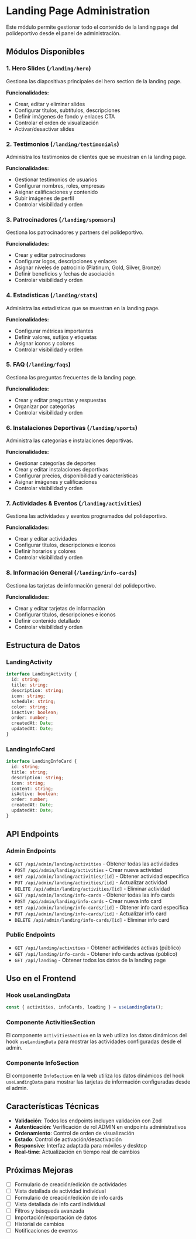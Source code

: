# Landing Page Administration

Este módulo permite gestionar todo el contenido de la landing page del polideportivo desde el panel de administración.

## Módulos Disponibles

### 1. Hero Slides (`/landing/hero`)
Gestiona las diapositivas principales del hero section de la landing page.

**Funcionalidades:**
- Crear, editar y eliminar slides
- Configurar títulos, subtítulos, descripciones
- Definir imágenes de fondo y enlaces CTA
- Controlar el orden de visualización
- Activar/desactivar slides

### 2. Testimonios (`/landing/testimonials`)
Administra los testimonios de clientes que se muestran en la landing page.

**Funcionalidades:**
- Gestionar testimonios de usuarios
- Configurar nombres, roles, empresas
- Asignar calificaciones y contenido
- Subir imágenes de perfil
- Controlar visibilidad y orden

### 3. Patrocinadores (`/landing/sponsors`)
Gestiona los patrocinadores y partners del polideportivo.

**Funcionalidades:**
- Crear y editar patrocinadores
- Configurar logos, descripciones y enlaces
- Asignar niveles de patrocinio (Platinum, Gold, Silver, Bronze)
- Definir beneficios y fechas de asociación
- Controlar visibilidad y orden

### 4. Estadísticas (`/landing/stats`)
Administra las estadísticas que se muestran en la landing page.

**Funcionalidades:**
- Configurar métricas importantes
- Definir valores, sufijos y etiquetas
- Asignar iconos y colores
- Controlar visibilidad y orden

### 5. FAQ (`/landing/faqs`)
Gestiona las preguntas frecuentes de la landing page.

**Funcionalidades:**
- Crear y editar preguntas y respuestas
- Organizar por categorías
- Controlar visibilidad y orden

### 6. Instalaciones Deportivas (`/landing/sports`)
Administra las categorías e instalaciones deportivas.

**Funcionalidades:**
- Gestionar categorías de deportes
- Crear y editar instalaciones deportivas
- Configurar precios, disponibilidad y características
- Asignar imágenes y calificaciones
- Controlar visibilidad y orden

### 7. Actividades & Eventos (`/landing/activities`)
Gestiona las actividades y eventos programados del polideportivo.

**Funcionalidades:**
- Crear y editar actividades
- Configurar títulos, descripciones e iconos
- Definir horarios y colores
- Controlar visibilidad y orden

### 8. Información General (`/landing/info-cards`)
Gestiona las tarjetas de información general del polideportivo.

**Funcionalidades:**
- Crear y editar tarjetas de información
- Configurar títulos, descripciones e iconos
- Definir contenido detallado
- Controlar visibilidad y orden

## Estructura de Datos

### LandingActivity
```typescript
interface LandingActivity {
  id: string;
  title: string;
  description: string;
  icon: string;
  schedule: string;
  color: string;
  isActive: boolean;
  order: number;
  createdAt: Date;
  updatedAt: Date;
}
```

### LandingInfoCard
```typescript
interface LandingInfoCard {
  id: string;
  title: string;
  description: string;
  icon: string;
  content: string;
  isActive: boolean;
  order: number;
  createdAt: Date;
  updatedAt: Date;
}
```

## API Endpoints

### Admin Endpoints
- `GET /api/admin/landing/activities` - Obtener todas las actividades
- `POST /api/admin/landing/activities` - Crear nueva actividad
- `GET /api/admin/landing/activities/[id]` - Obtener actividad específica
- `PUT /api/admin/landing/activities/[id]` - Actualizar actividad
- `DELETE /api/admin/landing/activities/[id]` - Eliminar actividad
- `GET /api/admin/landing/info-cards` - Obtener todas las info cards
- `POST /api/admin/landing/info-cards` - Crear nueva info card
- `GET /api/admin/landing/info-cards/[id]` - Obtener info card específica
- `PUT /api/admin/landing/info-cards/[id]` - Actualizar info card
- `DELETE /api/admin/landing/info-cards/[id]` - Eliminar info card

### Public Endpoints
- `GET /api/landing/activities` - Obtener actividades activas (público)
- `GET /api/landing/info-cards` - Obtener info cards activas (público)
- `GET /api/landing` - Obtener todos los datos de la landing page

## Uso en el Frontend

### Hook useLandingData
```typescript
const { activities, infoCards, loading } = useLandingData();
```

### Componente ActivitiesSection
El componente `ActivitiesSection` en la web utiliza los datos dinámicos del hook `useLandingData` para mostrar las actividades configuradas desde el admin.

### Componente InfoSection
El componente `InfoSection` en la web utiliza los datos dinámicos del hook `useLandingData` para mostrar las tarjetas de información configuradas desde el admin.

## Características Técnicas

- **Validación**: Todos los endpoints incluyen validación con Zod
- **Autenticación**: Verificación de rol ADMIN en endpoints administrativos
- **Ordenamiento**: Control de orden de visualización
- **Estado**: Control de activación/desactivación
- **Responsive**: Interfaz adaptada para móviles y desktop
- **Real-time**: Actualización en tiempo real de cambios

## Próximas Mejoras

- [ ] Formulario de creación/edición de actividades
- [ ] Vista detallada de actividad individual
- [ ] Formulario de creación/edición de info cards
- [ ] Vista detallada de info card individual
- [ ] Filtros y búsqueda avanzada
- [ ] Importación/exportación de datos
- [ ] Historial de cambios
- [ ] Notificaciones de eventos
